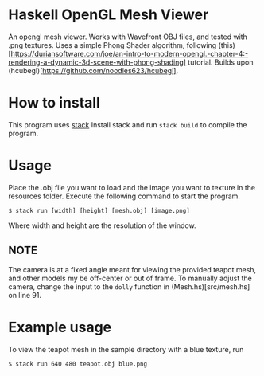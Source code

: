 # Haskell OpenGL Mesh Viewer
An opengl mesh viewer. Works with Wavefront OBJ files, 
and tested with .png textures. Uses a simple Phong Shader algorithm,
following (this)[https://duriansoftware.com/joe/an-intro-to-modern-opengl.-chapter-4:-rendering-a-dynamic-3d-scene-with-phong-shading] tutorial.
Builds upon (hcubegl)[https://github.com/noodles623/hcubegl]. 

# How to install
This program uses [stack](https://github.com/commercialhaskell/stack)
Install stack and run `stack build` to compile the program.

# Usage
Place the .obj file you want to load and the image you want to texture in the
resources folder. Execute the following command to start the program.
```
$ stack run [width] [height] [mesh.obj] [image.png]
```
Where width and height are the resolution of the window. 

## NOTE
The camera is at a fixed angle meant for viewing the provided teapot mesh, and 
other models my be off-center or out of frame. To manually adjust the camera,
change the input to the `dolly` function in (Mesh.hs)[src/mesh.hs] on line 91.

# Example usage
To view the teapot mesh in the sample directory with a blue texture, run
```
$ stack run 640 480 teapot.obj blue.png
```
